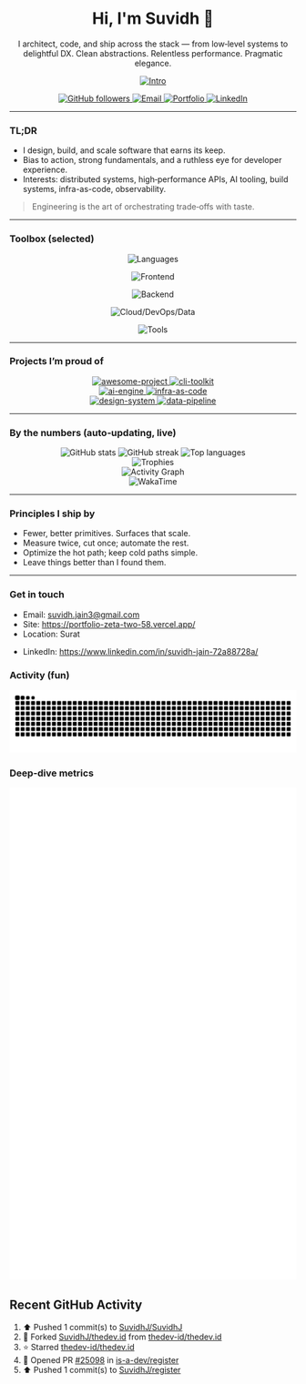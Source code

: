 <!--
## Hi there 👋
**SuvidhJ/SuvidhJ** is a ✨ _special_ ✨ repository because its `README.md` (this file) appears on your GitHub profile.

Here are some ideas to get you started:

- 🔭 I’m currently working on ...
- 🌱 I’m currently learning ...
- 👯 I’m looking to collaborate on ...
- 🤔 I’m looking for help with ...
- 💬 Ask me about ...
- 📫 How to reach me: ...
- 😄 Pronouns: ...
- ⚡ Fun fact: ...
-->

<!--
  Replace the placeholders:
    - Suvidh           e.g., Ada Lovelace
    - SuvidhJ            e.g., ada
    - suvidh.jain3@gmail.com               e.g., ada@example.com
    - <WEBSITE_OR_PORTFOLIO>
    - <LOCATION>            e.g., Berlin, DE
    - <TWITTER_HANDLE>      (optional, without @)
    - <LINKEDIN_SLUG>       (optional, linkedin.com/in/<slug>)
    - <WAKATIME_USERNAME>   (optional, if you use WakaTime)
    - Repo names in the "Pinned" section
-->

<div align="center">

  <h1>Hi, I'm <strong>Suvidh</strong> 👋</h1>

  <p>
    I architect, code, and ship across the stack — from low‑level systems to delightful DX.
    Clean abstractions. Relentless performance. Pragmatic elegance.
  </p>

  <!-- Typing intro (subtle, centered, dark‑mode friendly) -->
  <a href="https://github.com/SuvidhJ">
    <img
      src="https://readme-typing-svg.demolab.com?font=Inter&weight=600&duration=2500&pause=600&center=true&vCenter=true&width=950&height=40&lines=Shipping%20impactful%20software%20end%20to%20end;%F0%9F%9A%80%20Developer%20who%20does%20%E2%80%9Cmost%20things%E2%80%9D%20%E2%80%94%20and%20does%20them%20well;Open%E2%80%91source%20driven%20%E2%80%A2%20System%20design%20obsessed%20%E2%80%A2%20DX%20craftsman"
      alt="Intro"
    />
  </a>

  <!-- Follow + Contact (all live, no hard-coded numbers) -->
  <p>
    <a href="https://github.com/SuvidhJ">
      <img src="https://img.shields.io/github/followers/SuvidhJ?label=Followers&logo=github&style=for-the-badge" alt="GitHub followers" />
    </a>
    <a href="mailto:suvidh.jain3@gmail.com">
      <img src="https://img.shields.io/badge/Email-suvidh.jain3@gmail.com-0A66C2?style=for-the-badge&logo=gmail&logoColor=white" alt="Email" />
    </a>
    <a href="https://portfolio-zeta-two-58.vercel.app/">
      <img src="https://img.shields.io/badge/Portfolio-Visit-111?style=for-the-badge&logo=vercel&logoColor=white" alt="Portfolio" />
    </a>
    <!-- Optional socials -->
<!--     <a href="https://twitter.com/<TWITTER_HANDLE>">
      <img src="https://img.shields.io/badge/Twitter-@<TWITTER_HANDLE>-1DA1F2?style=for-the-badge&logo=x&logoColor=white" alt="Twitter/X" />
    </a> -->
    <a href="https://www.linkedin.com/in/suvidh-jain-72a88728a/">
      <img src="https://img.shields.io/badge/LinkedIn-Connect-0A66C2?style=for-the-badge&logo=linkedin&logoColor=white" alt="LinkedIn" />
    </a>
  </p>

</div>

---

<!-- Snapshot: who you are, what you value -->
### TL;DR
- I design, build, and scale software that earns its keep.
- Bias to action, strong fundamentals, and a ruthless eye for developer experience.
- Interests: distributed systems, high‑performance APIs, AI tooling, build systems, infra-as-code, observability.

> Engineering is the art of orchestrating trade‑offs with taste.

---

### Toolbox (selected)
<div align="center">

  <!-- Languages -->
  <img src="https://skillicons.dev/icons?i=ts,js,go,python,rust,java,cs&perline=14" alt="Languages" /><br/>

  <!-- Frontend -->
  <img src="https://skillicons.dev/icons?i=react,nextjs,vue,svelte,astro,vite,tailwind&perline=14" alt="Frontend" /><br/>

  <!-- Backend / Runtime -->
  <img src="https://skillicons.dev/icons?i=nodejs,deno,bun,express,nestjs,fastapi,django,spring&perline=14" alt="Backend" /><br/>

  <!-- Cloud / DevOps / Data -->
  <img src="https://skillicons.dev/icons?i=aws,gcp,azure,docker,kubernetes,terraform,nginx,postgres,redis,kafka,rabbitmq&perline=14" alt="Cloud/DevOps/Data" /><br/>

  <!-- Tools -->
  <img src="https://skillicons.dev/icons?i=git,github,githubactions,vscode,neovim,postman,figma&perline=14" alt="Tools" />

</div>

---

### Projects I’m proud of
<!-- Replace repo names below with your real repos.
     These pinned cards are live and pull metadata from GitHub in real time. -->

<div align="center">

  <a href="https://github.com/SuvidhJ/awesome-project">
    <img src="https://github-readme-stats.vercel.app/api/pin/?username=SuvidhJ&repo=awesome-project&show_owner=true&hide_border=true&theme=transparent" alt="awesome-project" />
  </a>
  <a href="https://github.com/SuvidhJ/cli-toolkit">
    <img src="https://github-readme-stats.vercel.app/api/pin/?username=SuvidhJ&repo=cli-toolkit&show_owner=true&hide_border=true&theme=transparent" alt="cli-toolkit" />
  </a>
  <br/>
  <a href="https://github.com/SuvidhJ/ai-engine">
    <img src="https://github-readme-stats.vercel.app/api/pin/?username=SuvidhJ&repo=ai-engine&show_owner=true&hide_border=true&theme=transparent" alt="ai-engine" />
  </a>
  <a href="https://github.com/SuvidhJ/infra-as-code">
    <img src="https://github-readme-stats.vercel.app/api/pin/?username=SuvidhJ&repo=infra-as-code&show_owner=true&hide_border=true&theme=transparent" alt="infra-as-code" />
  </a>
  <br/>
  <a href="https://github.com/SuvidhJ/design-system">
    <img src="https://github-readme-stats.vercel.app/api/pin/?username=SuvidhJ&repo=design-system&show_owner=true&hide_border=true&theme=transparent" alt="design-system" />
  </a>
  <a href="https://github.com/SuvidhJ/data-pipeline">
    <img src="https://github-readme-stats.vercel.app/api/pin/?username=SuvidhJ&repo=data-pipeline&show_owner=true&hide_border=true&theme=transparent" alt="data-pipeline" />
  </a>

</div>

---

### By the numbers (auto‑updating, live)

<div align="center">

  <!-- GitHub Stats (dark/light aware) -->
  <picture>
    <source
      srcset="https://github-readme-stats.vercel.app/api?username=SuvidhJ&show_icons=true&include_all_commits=true&count_private=true&rank_icon=github&hide_border=true&theme=github_dark"
      media="(prefers-color-scheme: dark)"
    />
    <source
      srcset="https://github-readme-stats.vercel.app/api?username=SuvidhJ&show_icons=true&include_all_commits=true&count_private=true&rank_icon=github&hide_border=true"
      media="(prefers-color-scheme: light), (prefers-color-scheme: no-preference)"
    />
    <img src="https://github-readme-stats.vercel.app/api?username=SuvidhJ&show_icons=true&include_all_commits=true&count_private=true&rank_icon=github&hide_border=true" alt="GitHub stats" />
  </picture>

  <!-- Streak -->
  <picture>
    <source
      srcset="https://streak-stats.demolab.com?user=SuvidhJ&hide_border=true&date_format=j%20M%5B%20Y%5D&mode=weekly&card_width=467&theme=github-dark-blue"
      media="(prefers-color-scheme: dark)"
    />
    <source
      srcset="https://streak-stats.demolab.com?user=SuvidhJ&hide_border=true&date_format=j%20M%5B%20Y%5D&mode=weekly&card_width=467"
      media="(prefers-color-scheme: light), (prefers-color-scheme: no-preference)"
    />
    <img src="https://streak-stats.demolab.com?user=SuvidhJ&hide_border=true&date_format=j%20M%5B%20Y%5D&mode=weekly&card_width=467" alt="GitHub streak" />
  </picture>

  <!-- Top Languages -->
  <picture>
    <source
      srcset="https://github-readme-stats.vercel.app/api/top-langs/?username=SuvidhJ&layout=compact&langs_count=10&hide_border=true&theme=github_dark"
      media="(prefers-color-scheme: dark)"
    />
    <source
      srcset="https://github-readme-stats.vercel.app/api/top-langs/?username=SuvidhJ&layout=compact&langs_count=10&hide_border=true"
      media="(prefers-color-scheme: light), (prefers-color-scheme: no-preference)"
    />
    <img src="https://github-readme-stats.vercel.app/api/top-langs/?username=SuvidhJ&layout=compact&langs_count=10&hide_border=true" alt="Top languages" />
  </picture>

</div>

<!-- Trophies (tasteful row, no frames) -->
<div align="center">
  <img src="https://github-profile-trophy.vercel.app/?username=SuvidhJ&theme=onedark&no-bg=true&no-frame=true&row=1&column=7&margin-w=8&margin-h=8" alt="Trophies" />
</div>

<!-- Activity Graph (live) -->
<div align="center">
  <img src="https://github-readme-activity-graph.vercel.app/graph?username=SuvidhJ&radius=8&area=true&bg_color=transparent&hide_border=true&color=3b82f6&line=22c55e&point=3b82f6&area_color=22c55e&custom_title=Contribution%20Graph" alt="Activity Graph" />
</div>

<!-- Optional: WakaTime (if you use it) -->
<div align="center">
  <img src="https://github-readme-stats.vercel.app/api/wakatime?username=<WAKATIME_USERNAME>&layout=compact&hide_border=true&theme=transparent" alt="WakaTime" />
</div>

---

### Principles I ship by
- Fewer, better primitives. Surfaces that scale.
- Measure twice, cut once; automate the rest.
- Optimize the hot path; keep cold paths simple.
- Leave things better than I found them.

---

### Get in touch
- Email: suvidh.jain3@gmail.com
- Site: https://portfolio-zeta-two-58.vercel.app/
- Location: Surat
<!-- - Twitter: https://twitter.com/<TWITTER_HANDLE> -->
- LinkedIn: https://www.linkedin.com/in/suvidh-jain-72a88728a/

<!-- Optional: Snake (enable the workflow below, then uncomment) -->

### Activity (fun)
<picture>
  <source media="(prefers-color-scheme: dark)" srcset="https://raw.githubusercontent.com/SuvidhJ/SuvidhJ/output/github-contribution-grid-snake-dark.svg" />
  <img alt="Snake" src="https://raw.githubusercontent.com/SuvidhJ/SuvidhJ/output/github-contribution-grid-snake.svg" />
</picture>


<!-- Optional: Lowlighter Metrics (enable the workflow below, then uncomment) -->

### Deep‑dive metrics
<img src="./metrics.svg" alt="GitHub Metrics (auto‑generated)" />

## Recent GitHub Activity
<!--RECENT_ACTIVITY:start-->
1. ⬆️ Pushed 1 commit(s) to [SuvidhJ/SuvidhJ](https://github.com/SuvidhJ/SuvidhJ)<br>
2. 🔱 Forked [SuvidhJ/thedev.id](https://github.com/SuvidhJ/thedev.id) from [thedev-id/thedev.id](https://github.com/thedev-id/thedev.id)<br>
3. ⭐ Starred [thedev-id/thedev.id](https://github.com/thedev-id/thedev.id)<br>
4. 💪 Opened PR [#25098](https://github.com/is-a-dev/register/pull/25098) in [is-a-dev/register](https://github.com/is-a-dev/register)<br>
5. ⬆️ Pushed 1 commit(s) to [SuvidhJ/register](https://github.com/SuvidhJ/register)<br>
<!--RECENT_ACTIVITY:end-->

